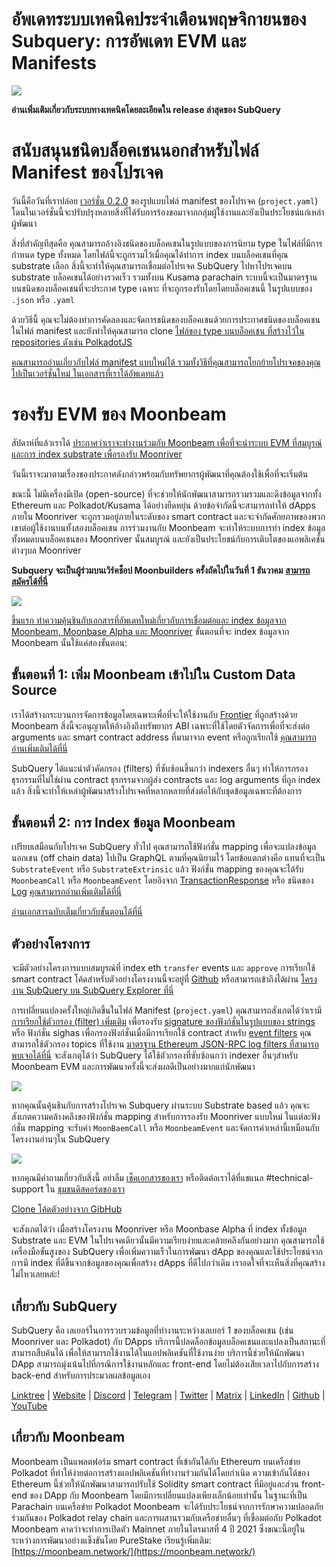 # อัพเดทระบบเทคนิคประจำเดือนพฤษจิกายนของ Subquery: การอัพเดท EVM และ Manifests

![](https://miro.medium.com/max/1400/1*q9GErDrvAyacOPm97krV6Q.png)

**อ่านเพิ่มเติมเกี่ยวกับระบบทางเทคนิคโดยละเอียดใน release ล่าสุดของ SubQuery**

# สนับสนุนชนิดบล็อคเชนนอกสำหรับไฟล์ Manifest ของโปรเจค

วันนี้คือวันที่เราปล่อย [เวอร์ชั่น 0.2.0](https://doc.subquery.network/create/manifest/) ของรูปแบบไฟล์ manifest ของโปรเจค (`project.yaml`) โดนในเวอร์ชั่นนี้จะปรับปรุงหลายสิ่งที่ได้รับการร้องขอมาจากกลุ่มผู้ใช้งานและยังเป็นประโยชน์แก่เหล่าผู้พัฒนา

สิ่งที่สำคัญทีสุดคือ คุณสามารถอ้างอิงชนิดของบล็อคเชนในรูปแบบของการนิยาม type ในไฟล์ที่มีการกำหนด type ทั้งหมด โดยไฟล์นี้จะถูกรวมไว้เมื่อคุณได้ทำการ index บนบล็อคเชนที่คุณ substrate เลือก สิ่งนี้จะทำให้คุณสามารถเชื่อมต่อโปรเจค SubQuery ไปหาโปรเจคบน substrate บล็อคเชนได้อย่างรวดเร็ว รวมทั้งบน Kusama parachain ระบบนี้จะเป็นมาตรฐานบนชนิดของบล็อคเชนที่จะประกาศ type เฉพาะ ที่จะถูกรองรับโดยโดยบล็อคเชนนี้ ในรูปแบบของ `.json` หรือ `.yaml`

ด้วยวิธีนี้ คุณจะไม่ต้องทำการคัดลองและจัดการชนิดของบล็อคเชนด้วยการประกาศชนิดของบล็อคเชนในไฟล์ manifest และยังทำให้คุณสามารถ clone [ไฟล์ของ type บนบล็อคเชน ที่สร้างไว้ใน repositories ดังเช่น PolkadotJS](https://github.com/polkadot-js/apps/tree/master/packages/apps-config/src/api/spec)

[คณสามารถอ่านเกี่ยวกับไฟล์ manifest แบบใหม่ได้ รวมทั้งวิธีที่คุณสามารถโยกย้ายโปรเจคของคุณไปเป็นเวอร์ชั่นใหม่ ในเอกสารที่เราได้อัพเดทแล้ว](https://doc.subquery.network/create/manifest/)

# รองรับ EVM ของ Moonbeam

สัปดาห์ที่แล้วเราได้ [ประกาศว่าเราจะทำงานร่วมกับ Moonbeam เพื่อที่จะนำระบบ EVM ที่สมบูรณ์ และการ index substrate เพื่อรองรับ Moonriver](https://subquery.medium.com/subquery-adds-ethereum-virtual-machine-evm-functionality-in-integration-with-moonbeam-and-ddbcdf0fd8ff)

วันนี้เราจะมาตามเรื่องของประกาศดังกล่าวพร้อมกับทรัพยากรผู้พัฒนาที่คุณต้องใช้เพื่อที่จะเริ่มต้น

ขณะนี้ ไม่มีเครื่องมีเปิด (open-source) ที่จะช่วยให้นักพัฒนาสามารถรวมรวมและดึงข้อมูลจากทั้ง Ethereum และ Polkadot/Kusama ได้อย่างยืดหยุ่น ด้วยข้อจำกัดนี้จะสามารถทำให้ dApps ภายใน Moonriver จะถูกรวมอยู่ภายในระดับของ smart contract และจะจำกัดศักยภาพของพวกเขาต่อผู้ใช้งานบนทั้งสองบล็อคเชน การร่วมงานกับ Moonbeam จะทำให้ระบบการทำ index ข้อมูลทั้งหมดบนบล็อคเชนของ Moonriver นั้นสมบูรณ์ และยังเป็นประโยชน์กับการเติบโตของแอพลิเคชั่นต่างๆบล Moonriver

**Subquery จะเป็นผู้ร่วมบนเวิร์คช็อป Moonbuilders ครั้งถัดไปในวันที่ 1 ธันวาคม** [**สามารถสมัครได้ที่นี่**](https://www.crowdcast.io/e/moonbuilders-ws/10)

![](https://miro.medium.com/max/600/1*AET6Ek_PqFDRoc29Jiitnw.gif)

[ขึ้นแรก ทำความคุ้นชินกับเอกสารที่อัพเดทใหม่เกี่ยวกับการเชื่อมต่อและ index ข้อมูลจาก Moonbeam, Moonbase Alpha และ Moonriver](https://doc.subquery.network/create/moonbeam/) ขั้นตอนที่จะ index ข้อมูลจาก Moonbeam นั้นใช้แค่สองขั้นตอน:

## ขั้นตอนที่ 1: เพิ่ม Moonbeam เข้าไปใน Custom Data Source

เราได้สร้างกระบวนการจัดการข้อมูลโดยเฉพาะเพื่อที่จะให้ใช้งานกับ [Frontier](https://github.com/paritytech/frontier) ที่ถูกสร้างด้วย Moonbeam สิ่งนี้จะอนุญาตให้อ้างอิงถึงทรัพยากร ABI เฉพาะที่ใช้โดยตัวจัดการเพื่อที่จะส่งต่อ arguments และ smart contract address ที่มามาจาก event หรือถูกเรียกใช้ [คุณสามารถอ่านเพิ่มเติมได้ที่นี่](https://doc.subquery.network/create/moonbeam/#data-source-spec)

SubQuery ได้แนะนำตัวคัดกรอง (filters) ที่ซับซ้อนขึ้นกว่า indexers อื่นๆ ทำให้การกรองธุรกรรมที่ไม่ใช่ผ่าน contract ธุรกรรมจากผู้ส่ง contracts และ log arguments ที่ถูก index แล้ว สิ่งนี้จะทำให้เหล่าผู้พัฒนาสร้างโปรเจคที่หลากหลายที่ส่งต่อให้กับชุดข้อมูลเฉพาะที่ต้องการ

## ขั้นตอนที่ 2: การ Index ข้อมูล Moonbeam

เปรียบเสมือนกับโปรเจค SubQuery ทั่วไป คุณสามารถใช้ฟังก์ชั่น mapping เพื่อจะแปลงข้อมูลนอกเชน (off chain data) ไปเป็น GraphQL ตามที่คุณนิยามไว้ โดยข้อแตกต่างคือ แทนที่จะเป็น `SubstrateEvent` หรือ `SubstrateExtrinsic` แล้ว ฟังก์ชั่น mapping ของคุณจะได้รับ `MoonbeamCall` หรือ `MoonbeamEvent` โดยอิงจาก [TransactionResponse](https://docs.ethers.io/v5/api/providers/types/#providers-TransactionResponse) หรือ ชนิดของ [Log](https://docs.ethers.io/v5/api/providers/types/#providers-Log) [คุณสามารถอ่านเพิ่มเติมได้ที่นี่](https://doc.subquery.network/create/moonbeam/#moonbeamcall)

[อ่านเอกสารฉบับเต็มเกี่ยวกับขั้นตอนได้ที่นี่](https://doc.subquery.network/create/moonbeam/#moonbeamcall)

## ตัวอย่างโครงการ

จะมีตัวอย่างโครงการแบบสมบูรณ์ที่ index eth `transfer` events และ `approve` การเรียกใช้ smart contract โค้ดสำหรับตัวอย่างโครงงานนี้จะอยู่ที่ [Github](https://github.com/subquery/tutorials-moonriver-evm-starter) หรือสามารถเข้าถึงได้ผ่าน [โครงงาน SubQuery บน SubQuery Explorer ที่นี่](https://explorer.subquery.network/subquery/subquery/moonriver-evm-starter-project)

การเปลี่ยนแปลงครั้งใหญ่เกิดขึ้นในไฟล์ Manifest (`project.yaml`) คุณสามารถสังเกตได้ว่าเรามี [การเรียกใช้ตัวกรอง (filter) เพิ่มเติม](https://doc.subquery.network/create/moonbeam/#call-filters) เพื่อรองรับ [signature ของฟังก์ชั่นในรูปแบบของ strings](https://docs.ethers.io/v5/api/utils/abi/fragments/#FunctionFragment) หรือ ฟังก์ชั่น sighas เพื่อกรองฟังก์ชั่นเมื่อมีการเรียกใช้ contract สำหรับ [event filters](https://doc.subquery.network/create/moonbeam/#event-filters) คุณสามารถใช้ตัวกรอง topics ที่ใช้งาน [มาตรฐาน Ethereum JSON-RPC log filters ที่สามารถพบเจอได้ที่นี่](https://docs.ethers.io/v5/concepts/events/) จะสังเกตุได้ว่า SubQuery ได้ใช้ตัวกรองที่ซับซ้อนกว่า indexer อื่นๆสำหรับ Moonbeam EVM และการพัฒนาครั้งนี้จะส่งผลดีเป็นอย่างมากแก่นักพัฒนา

![](https://miro.medium.com/max/700/1*4JRHItnILfCie4FT6sYLEA.png)

หากคุณนั้นคุ้นชินกับการสร้างโปรเจค Subquery ผ่านระบบ Substrate based แล้ว คุณจะสังเกตความคล้างคลึงของฟังก์ชั่น mapping สำหรับการรองรับ Moonriver แบบใหม่ ในแต่ละฟังก์ชั่น mapping จะรับค่า `MoonBaemCall` หรือ `MoonbeamEvent` และจัดการค่าเหล่านี้เหมือนกับโครงงานอ่านๆใน SubQuery

![](https://miro.medium.com/max/700/1*k4_uJYYCsTnPRRJ7avq2WA.png)

หากคุณมีคำถามเกี่ยวกับสิ่งนี้ อย่าลืม [เช็คเอกสารของเรา](https://doc.subquery.network/create/moonbeam) หรือติดต่อเราได้ที่แชแนล #technical-support ใน [ชุมชนดิสคอร์ดของเรา](https://discord.com/invite/subquery)

[Clone โค้ดตัวอย่างจาก GibHub](https://github.com/subquery/tutorials-moonriver-evm-starter)

จะสังเกตได้ว่า เมื่อสร้างโครงงาน Moonriver หรือ Moonbase Alpha ที่ index ทั้งข้อมูล Substrate และ EVM ในโปรเจคเดียวนั้นมีความเรียบง่ายและคล้ายคลึงกันอย่างมาก คุณสามารถใช้เครื่องมือขั้นสูงของ SubQuery เพื่อเพิ่มความเร็วในการพัฒนา dApp ของคุณและใช้ประโยชน์จากการมี index ที่ดีขึ้นจากข้อมูลของคุณเพื่อสร้าง dApps ที่ดีไปกว่าเดิม เราอดใจที่จะเห็นสิ่งที่คุณสร้างไม่ไหวเลยหล่ะ!

## เกี่ยวกับ SubQuery

SubQuery คือ เลเยอร์ในการรวบรวมข้อมูลที่ทำงานระหว่างเลเยอร์ 1 ของบล็อคเชน (เช่น Moonriver และ Polkadot) กับ DApps บริการนี้ปลดล็อกข้อมูลบล็อคเชนและแปลงเป็นสถานะที่สามารถสืบค้นได้ เพื่อให้สามารถใช้งานได้ในแอปพลิเคชันที่ใช้งานง่าย บริการนี้ช่วยให้นักพัฒนา DApp สามารถมุ่งเน้นไปที่กรณีการใช้งานหลักและ front-end โดยไม่ต้องเสียเวลาไปกับการสร้าง back-end สำหรับการประมวลผลข้อมูลเอง

[Linktree](https://linktr.ee/subquerynetwork) | [Website](https://subquery.network/) | [Discord](https://discord.com/invite/78zg8aBSMG) | [Telegram](https://t.me/subquerynetwork) | [Twitter](https://twitter.com/subquerynetwork) | [Matrix](https://matrix.to/#/#subquery:matrix.org) | [LinkedIn](https://www.linkedin.com/company/subquery) | [Github](https://github.com/subquery/subql) | [YouTube](https://www.youtube.com/channel/UCi1a6NUUjegcLHDFLr7CqLw)

## เกี่ยวกับ Moonbeam

Moonbeam เป็นแพลตฟอร์ม smart contract ที่เข้ากันได้กับ Ethereum บนเครือข่าย Polkadot ที่ทำให้ง่ายต่อการสร้างแอปพลิเคชันที่ทำงานร่วมกันได้โดยกำเนิด ความเข้ากันได้ของ Ethereum นี้ช่วยให้นักพัฒนาสามารถปรับใช้ Solidity smart contract ที่มีอยู่และส่วน front-end ของ DApp กับ Moonbeam โดยมีการเปลี่ยนแปลงเพียงเล็กน้อยเท่านั้น ในฐานะที่เป็น Parachain บนเครือข่าย Polkadot Moonbeam จะได้รับประโยชน์จากการรักษาความปลอดภัยร่วมกันของ Polkadot relay chain และการผสานรวมกับเครือข่ายอื่นๆ ที่เชื่อมต่อกับ Polkadot Moonbeam คาดว่าจะทำการเปิดตัว Mainnet ภายในไตรมาสที่ 4 ปี 2021 ซึ่งขณะนี้อยู่ในระหว่างการพัฒนาอย่างแข็งขันโดย PureStake เรียนรู้เพิ่มเติม: [https://moonbeam.network/](https://moonbeam.network/)
